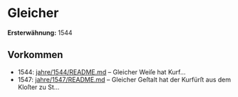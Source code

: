 # Gleicher

**Ersterwähnung:** 1544

## Vorkommen
- 1544: [jahre/1544/README.md](../jahre/1544/README.md) – Gleicher Weiſe hat Kurf...
- 1547: [jahre/1547/README.md](../jahre/1547/README.md) – Gleicher Geſtalt hat der Kurfürſt aus dem
Kloſter zu St...
